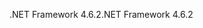<span data-ttu-id="4ea82-101">.NET Framework 4.6.2</span><span class="sxs-lookup"><span data-stu-id="4ea82-101">.NET Framework 4.6.2</span></span>